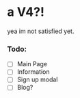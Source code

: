 # a V4?!
yea im not satisfied yet.
### Todo:
- [ ] Main Page
- [ ] Information
- [ ] Sign up modal
- [ ] Blog?
